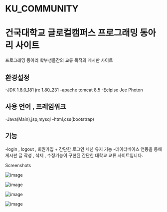 # KU_COMMUNITY

건국대학교 글로컬캠퍼스 프로그래밍 동아리 사이트
=============
프로그래밍 동아리 학부생들간의 교류 목적의 게시판 사이트

환경설정
------------
-JDK 1.8.0_181 jre 1.80_231
-apache tomcat 8.5
-Eclpise Jee Photon

사용 언어 , 프레임워크
-----------
-Java(Main),jsp,mysql
-html,css(bootstrap)

기능
-----------
-login , logout , 회원가입 + 간단한 로그인 세션 유지 기능
-데이터베이스 연동을 통해 게시판 글 작성 , 삭제 , 수정기능이 구현된 간단한 대학교 교류 사이트입니다.


Screenshots

![image](https://user-images.githubusercontent.com/34633494/86464968-a07e3f00-bd6b-11ea-8d82-a80ab87e3d9c.png)

![image](https://user-images.githubusercontent.com/34633494/86464994-abd16a80-bd6b-11ea-8e0e-0aa453de23e2.png)

![image](https://user-images.githubusercontent.com/34633494/86465201-2a2e0c80-bd6c-11ea-9223-a0116d003da7.png)

![image](https://user-images.githubusercontent.com/34633494/86465217-30bc8400-bd6c-11ea-942a-321cc006a4aa.png)

